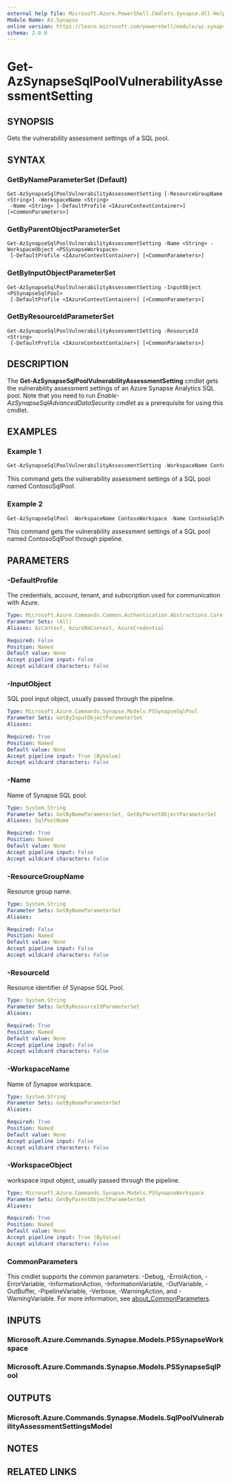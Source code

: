 ```yaml
---
external help file: Microsoft.Azure.PowerShell.Cmdlets.Synapse.dll-Help.xml
Module Name: Az.Synapse
online version: https://learn.microsoft.com/powershell/module/az.synapse/get-azsynapsesqlpoolvulnerabilityassessmentsetting
schema: 2.0.0
---
```


# Get-AzSynapseSqlPoolVulnerabilityAssessmentSetting

## SYNOPSIS
Gets the vulnerability assessment settings of a SQL pool.

## SYNTAX

### GetByNameParameterSet (Default)
```
Get-AzSynapseSqlPoolVulnerabilityAssessmentSetting [-ResourceGroupName <String>] -WorkspaceName <String>
 -Name <String> [-DefaultProfile <IAzureContextContainer>] [<CommonParameters>]
```

### GetByParentObjectParameterSet
```
Get-AzSynapseSqlPoolVulnerabilityAssessmentSetting -Name <String> -WorkspaceObject <PSSynapseWorkspace>
 [-DefaultProfile <IAzureContextContainer>] [<CommonParameters>]
```

### GetByInputObjectParameterSet
```
Get-AzSynapseSqlPoolVulnerabilityAssessmentSetting -InputObject <PSSynapseSqlPool>
 [-DefaultProfile <IAzureContextContainer>] [<CommonParameters>]
```

### GetByResourceIdParameterSet
```
Get-AzSynapseSqlPoolVulnerabilityAssessmentSetting -ResourceId <String>
 [-DefaultProfile <IAzureContextContainer>] [<CommonParameters>]
```

## DESCRIPTION
The **Get-AzSynapseSqlPoolVulnerabilityAssessmentSetting** cmdlet gets the vulnerability assessment settings of an Azure Synapse Analytics SQL pool.
Note that you need to run *Enable-AzSynapseSqlAdvancedDataSecurity* cmdlet as a prerequisite for using this cmdlet.

## EXAMPLES

### Example 1
```powershell
Get-AzSynapseSqlPoolVulnerabilityAssessmentSetting -WorkspaceName ContosoWorkspace -Name ContosoSqlPool
```

This command gets the vulnerability assessment settings of a SQL pool named ContosoSqlPool.

### Example 2
```powershell
Get-AzSynapseSqlPool -WorkspaceName ContosoWorkspace -Name ContosoSqlPool | Get-AzSynapseSqlPoolVulnerabilityAssessmentSetting
```

This command gets the vulnerability assessment settings of a SQL pool named ContosoSqlPool through pipeline.

## PARAMETERS

### -DefaultProfile
The credentials, account, tenant, and subscription used for communication with Azure.

```yaml
Type: Microsoft.Azure.Commands.Common.Authentication.Abstractions.Core.IAzureContextContainer
Parameter Sets: (All)
Aliases: AzContext, AzureRmContext, AzureCredential

Required: False
Position: Named
Default value: None
Accept pipeline input: False
Accept wildcard characters: False
```

### -InputObject
SQL pool input object, usually passed through the pipeline.

```yaml
Type: Microsoft.Azure.Commands.Synapse.Models.PSSynapseSqlPool
Parameter Sets: GetByInputObjectParameterSet
Aliases:

Required: True
Position: Named
Default value: None
Accept pipeline input: True (ByValue)
Accept wildcard characters: False
```

### -Name
Name of Synapse SQL pool.

```yaml
Type: System.String
Parameter Sets: GetByNameParameterSet, GetByParentObjectParameterSet
Aliases: SqlPoolName

Required: True
Position: Named
Default value: None
Accept pipeline input: False
Accept wildcard characters: False
```

### -ResourceGroupName
Resource group name.

```yaml
Type: System.String
Parameter Sets: GetByNameParameterSet
Aliases:

Required: False
Position: Named
Default value: None
Accept pipeline input: False
Accept wildcard characters: False
```

### -ResourceId
Resource identifier of Synapse SQL Pool.

```yaml
Type: System.String
Parameter Sets: GetByResourceIdParameterSet
Aliases:

Required: True
Position: Named
Default value: None
Accept pipeline input: False
Accept wildcard characters: False
```

### -WorkspaceName
Name of Synapse workspace.

```yaml
Type: System.String
Parameter Sets: GetByNameParameterSet
Aliases:

Required: True
Position: Named
Default value: None
Accept pipeline input: False
Accept wildcard characters: False
```

### -WorkspaceObject
workspace input object, usually passed through the pipeline.

```yaml
Type: Microsoft.Azure.Commands.Synapse.Models.PSSynapseWorkspace
Parameter Sets: GetByParentObjectParameterSet
Aliases:

Required: True
Position: Named
Default value: None
Accept pipeline input: True (ByValue)
Accept wildcard characters: False
```

### CommonParameters
This cmdlet supports the common parameters: -Debug, -ErrorAction, -ErrorVariable, -InformationAction, -InformationVariable, -OutVariable, -OutBuffer, -PipelineVariable, -Verbose, -WarningAction, and -WarningVariable. For more information, see [about_CommonParameters](http://go.microsoft.com/fwlink/?LinkID=113216).

## INPUTS

### Microsoft.Azure.Commands.Synapse.Models.PSSynapseWorkspace

### Microsoft.Azure.Commands.Synapse.Models.PSSynapseSqlPool

## OUTPUTS

### Microsoft.Azure.Commands.Synapse.Models.SqlPoolVulnerabilityAssessmentSettingsModel

## NOTES

## RELATED LINKS

